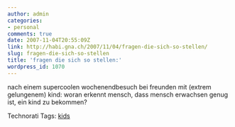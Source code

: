 ```yaml
---
author: admin
categories:
- personal
comments: true
date: 2007-11-04T20:55:09Z
link: http://habi.gna.ch/2007/11/04/fragen-die-sich-so-stellen/
slug: fragen-die-sich-so-stellen
title: 'fragen die sich so stellen:'
wordpress_id: 1070
---
```


nach einem supercoolen wochenendbesuch bei freunden mit (extrem gelungenem) kind: woran erkennt mensch, dass mensch erwachsen genug ist, ein kind zu bekommen?



Technorati Tags: [kids](http://www.technorati.com/tag/kids)
